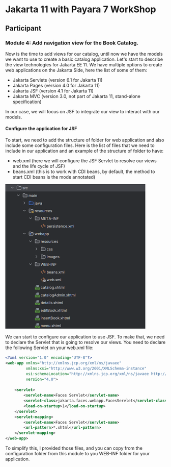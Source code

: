 # Jakarta 11 with Payara 7 WorkShop

## Participant

### **Module 4: Add navigation view for the Book Catalog.**

Now is the time to add views for our catalog, until now we have the models we want to use to create a basic catalog application. Let's start to describe the view technologies for Jakarta EE 11. We have multiple options to create web applications on the Jakarta Side, here the list of some of them:

- Jakarta Servlets (version 6.1 for Jakarta 11)
- Jakarta Pages (version 4.0 for Jakarta 11)
- Jakarta JSF (version 4.1 for Jakarta 11)
- Jakarta MVC (version 3.0, not part of Jakarta 11, stand-alone specification)

In our case, we will focus on JSF to integrate our view to interact with our models.

#### Configure the application for JSF

To start, we need to add the structure of folder for web application and also include some configuration files. Here is the list of files that we need to include in our application and an example of the structure of folder to have:

- web.xml (here we will configure the JSF Servlet to resolve our views and the life cycle of JSF)
- beans.xml (this is to work with CDI beans, by default, the method to start CDI beans is the mode annotated)

![Structure of Folder](img/structureOfFolderWebApp.png)

We can start to configure our application to use JSF. To make that, we need to declare the Servlet that is going to resolve our views. You need to declare the following Servlet on your web.xml file:

```xml
<?xml version="1.0" encoding="UTF-8"?>
<web-app xmlns="http://xmlns.jcp.org/xml/ns/javaee"
         xmlns:xsi="http://www.w3.org/2001/XMLSchema-instance"
         xsi:schemaLocation="http://xmlns.jcp.org/xml/ns/javaee http://xmlns.jcp.org/xml/ns/javaee/web-app_4_0.xsd"
         version="4.0">

    <servlet>
        <servlet-name>Faces Servlet</servlet-name>
        <servlet-class>jakarta.faces.webapp.FacesServlet</servlet-class>
        <load-on-startup>1</load-on-startup>
    </servlet>
    <servlet-mapping>
        <servlet-name>Faces Servlet</servlet-name>
        <url-pattern>*.xhtml</url-pattern>
    </servlet-mapping>
</web-app>
```
To simplify this, I provided those files, and you can copy from the configuration folder from this module to you WEB-INF folder for your application.





